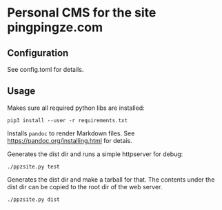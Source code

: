 # Personal CMS for the site pingpingze.com

## Configuration

See config.toml for details.

## Usage

Makes sure all required python libs are installed:

```
pip3 install --user -r requirements.txt
```

Installs `pandoc` to render Markdown files. See
https://pandoc.org/installing.html for detais.

Generates the dist dir and runs a simple httpserver for debug:

```
./ppzsite.py test
```

Generates the dist dir and make a tarball for that. The contents under the dist dir can be copied to the root dir of the web server.

```
./ppzsite.py dist
```
